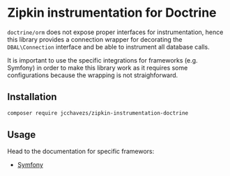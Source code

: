 # Zipkin instrumentation for Doctrine

`doctrine/orm` does not expose proper interfaces for instrumentation, hence this library provides a connection wrapper for decorating the `DBAL\Connection` interface and be able to instrument all database calls.

It is important to use the specific integrations for frameworks (e.g. Symfony) in order to make this library work as it requires some configurations because the wrapping is not straighforward.

## Installation

```bash
composer require jcchavezs/zipkin-instrumentation-doctrine
```

## Usage

Head to the documentation for specific framewors:

- [Symfony](integrations/Symfony/README.md)